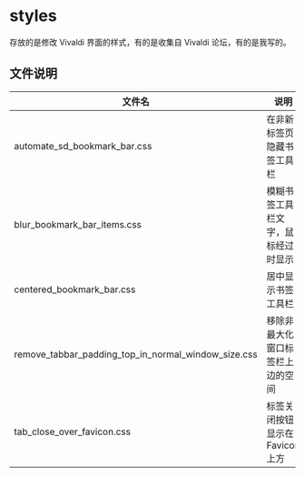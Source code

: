 # styles

存放的是修改 Vivaldi 界面的样式，有的是收集自 Vivaldi 论坛，有的是我写的。

## 文件说明

| 文件名                                              | 说明                               |
| --------------------------------------------------- | ---------------------------------- |
| automate_sd_bookmark_bar.css                        | 在非新标签页隐藏书签工具栏         |
| blur_bookmark_bar_items.css                         | 模糊书签工具栏文字，鼠标经过时显示 |
| centered_bookmark_bar.css                           | 居中显示书签工具栏                 |
| remove_tabbar_padding_top_in_normal_window_size.css | 移除非最大化窗口标签栏上边的空间   |
| tab_close_over_favicon.css                          | 标签关闭按钮显示在 Favicon 上方    |